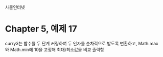 
사물인터넷

Chapter 5, 예제 17
================================

curry3는 함수를 두 단계 커링하여 두 인자를 순차적으로 받도록 변환하고, Math.max와 Math.min에 10을 고정해 최대/최소값을 비교 출력함
